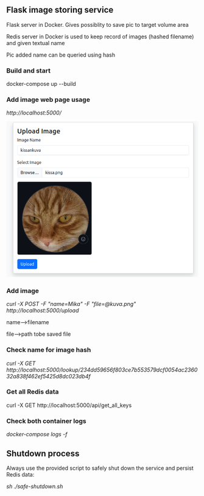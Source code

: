 
## Flask image storing service

Flask server in Docker. Gives possiblity to save pic to target volume area

Redis server in Docker is used to keep record of images (hashed filename) and given textual name

Pic added name can be queried using hash 



### Build and start

docker-compose up --build

### Add image web page usage

*http://localhost:5000/*


![Upload UI](upload.png)




### Add image

*curl -X POST -F "name=Mika" -F "file=@kuva.png" http://localhost:5000/upload*

name-->filename

file-->path tobe saved file


### Check name for image hash

*curl -X GET http://localhost:5000/lookup/234dd59656f803ce7b553579dcf0054ac236032a838f462ef5425d8dc023db4f*

### Get all Redis data

curl -X GET http://localhost:5000/api/get_all_keys



### Check both container logs

*docker-compose logs -f*

## Shutdown process

Always use the provided script to safely shut down the service and persist Redis data:

*sh ./safe-shutdown.sh*